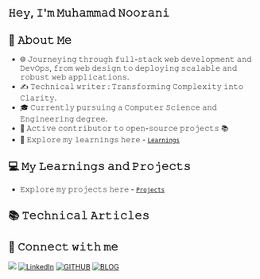 ## 𝙷𝚎𝚢, 𝙸'𝚖 𝙼𝚞𝚑𝚊𝚖𝚖𝚊𝚍 𝙽𝚘𝚘𝚛𝚊𝚗𝚒

## 📖 𝙰𝚋𝚘𝚞𝚝 𝙼𝚎

- 🌐 𝙹𝚘𝚞𝚛𝚗𝚎𝚢𝚒𝚗𝚐 𝚝𝚑𝚛𝚘𝚞𝚐𝚑 𝚏𝚞𝚕𝚕-𝚜𝚝𝚊𝚌𝚔 𝚠𝚎𝚋 𝚍𝚎𝚟𝚎𝚕𝚘𝚙𝚖𝚎𝚗𝚝 𝚊𝚗𝚍 𝙳𝚎𝚟𝙾𝚙𝚜, 𝚏𝚛𝚘𝚖 𝚠𝚎𝚋 𝚍𝚎𝚜𝚒𝚐𝚗 𝚝𝚘 𝚍𝚎𝚙𝚕𝚘𝚢𝚒𝚗𝚐 𝚜𝚌𝚊𝚕𝚊𝚋𝚕𝚎 𝚊𝚗𝚍 𝚛𝚘𝚋𝚞𝚜𝚝 𝚠𝚎𝚋 𝚊𝚙𝚙𝚕𝚒𝚌𝚊𝚝𝚒𝚘𝚗𝚜.
- ✍️ 𝚃𝚎𝚌𝚑𝚗𝚒𝚌𝚊𝚕 𝚠𝚛𝚒𝚝𝚎𝚛 : 𝚃𝚛𝚊𝚗𝚜𝚏𝚘𝚛𝚖𝚒𝚗𝚐 𝙲𝚘𝚖𝚙𝚕𝚎𝚡𝚒𝚝𝚢 𝚒𝚗𝚝𝚘 𝙲𝚕𝚊𝚛𝚒𝚝𝚢.
- 🎓 𝙲𝚞𝚛𝚛𝚎𝚗𝚝𝚕𝚢 𝚙𝚞𝚛𝚜𝚞𝚒𝚗𝚐 𝚊 𝙲𝚘𝚖𝚙𝚞𝚝𝚎𝚛 𝚂𝚌𝚒𝚎𝚗𝚌𝚎 𝚊𝚗𝚍 𝙴𝚗𝚐𝚒𝚗𝚎𝚎𝚛𝚒𝚗𝚐 𝚍𝚎𝚐𝚛𝚎𝚎.
- 🌟 𝙰𝚌𝚝𝚒𝚟𝚎 𝚌𝚘𝚗𝚝𝚛𝚒𝚋𝚞𝚝𝚘𝚛 𝚝𝚘 𝚘𝚙𝚎𝚗-𝚜𝚘𝚞𝚛𝚌𝚎 𝚙𝚛𝚘𝚓𝚎𝚌𝚝𝚜 📚
- 🚀  𝙴𝚡𝚙𝚕𝚘𝚛𝚎 𝚖𝚢 𝚕𝚎𝚊𝚛𝚗𝚒𝚗𝚐𝚜 𝚑𝚎𝚛𝚎 - [`𝙻𝚎𝚊𝚛𝚗𝚒𝚗𝚐𝚜`](https://github.com/MuhammadNoorani/Full-Stack-Journey)
  <br>


## 💻 𝙼𝚢 𝙻𝚎𝚊𝚛𝚗𝚒𝚗𝚐𝚜 𝚊𝚗𝚍 𝙿𝚛𝚘𝚓𝚎𝚌𝚝𝚜

- 𝙴𝚡𝚙𝚕𝚘𝚛𝚎 𝚖𝚢 𝚙𝚛𝚘𝚓𝚎𝚌𝚝𝚜 𝚑𝚎𝚛𝚎 - [`𝙿𝚛𝚘𝚓𝚎𝚌𝚝𝚜`](https://github.com/muhammadnoorani/projects)

## 📚 𝚃𝚎𝚌𝚑𝚗𝚒𝚌𝚊𝚕 𝙰𝚛𝚝𝚒𝚌𝚕𝚎𝚜

<!-- HASHNODE_BLOG:START -->

<!-- HASHNODE_BLOG:END -->

## 🔗 𝙲𝚘𝚗𝚗𝚎𝚌𝚝 𝚠𝚒𝚝𝚑 𝚖𝚎

<a href="https://twitter.com/MuhammadN_twts" target="_blank"><img src="https://img.shields.io/badge/X-%23000000.svg?style=for-the-badge&logo=X&logoColor=white" /></a>
<a  href="https://www.linkedin.com/in/muhammadnoorani/" target="_blank"><img alt="LinkedIn" src="https://img.shields.io/badge/linkedin-%230077B5.svg?style=for-the-badge&logo=linkedin&logoColor=white" /></a>
<a href="https://github.com/MuhammadNoorani"><img alt="GITHUB" title="GitHub" src="https://img.shields.io/badge/github-%23121011.svg?style=for-the-badge&logo=github&logoColor=white"/></a>
<a  href="https://blog.muhammadnoorani.com/" target="_blank"><img alt="BLOG" src="https://img.shields.io/badge/BLOG-%233d30a2?style=for-the-badge&logo=hashnode"/></a>

